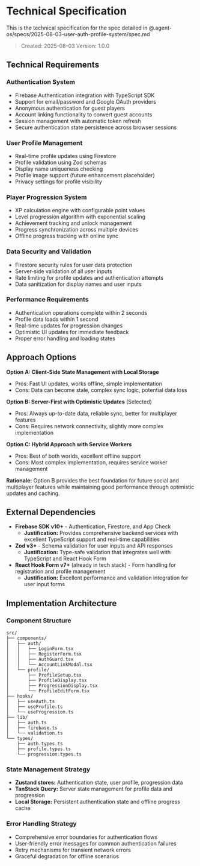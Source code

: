 # Technical Specification

This is the technical specification for the spec detailed in @.agent-os/specs/2025-08-03-user-auth-profile-system/spec.md

> Created: 2025-08-03
> Version: 1.0.0

## Technical Requirements

### Authentication System
- Firebase Authentication integration with TypeScript SDK
- Support for email/password and Google OAuth providers
- Anonymous authentication for guest players
- Account linking functionality to convert guest accounts
- Session management with automatic token refresh
- Secure authentication state persistence across browser sessions

### User Profile Management
- Real-time profile updates using Firestore
- Profile validation using Zod schemas
- Display name uniqueness checking
- Profile image support (future enhancement placeholder)
- Privacy settings for profile visibility

### Player Progression System
- XP calculation engine with configurable point values
- Level progression algorithm with exponential scaling
- Achievement tracking and unlock management
- Progress synchronization across multiple devices
- Offline progress tracking with online sync

### Data Security and Validation
- Firestore security rules for user data protection
- Server-side validation of all user inputs
- Rate limiting for profile updates and authentication attempts
- Data sanitization for display names and user inputs

### Performance Requirements
- Authentication operations complete within 2 seconds
- Profile data loads within 1 second
- Real-time updates for progression changes
- Optimistic UI updates for immediate feedback
- Proper error handling and loading states

## Approach Options

**Option A: Client-Side State Management with Local Storage**
- Pros: Fast UI updates, works offline, simple implementation
- Cons: Data can become stale, complex sync logic, potential data loss

**Option B: Server-First with Optimistic Updates** (Selected)
- Pros: Always up-to-date data, reliable sync, better for multiplayer features
- Cons: Requires network connectivity, slightly more complex implementation

**Option C: Hybrid Approach with Service Workers**
- Pros: Best of both worlds, excellent offline support
- Cons: Most complex implementation, requires service worker management

**Rationale:** Option B provides the best foundation for future social and multiplayer features while maintaining good performance through optimistic updates and caching.

## External Dependencies

- **Firebase SDK v10+** - Authentication, Firestore, and App Check
  - **Justification:** Provides comprehensive backend services with excellent TypeScript support and real-time capabilities
- **Zod v3+** - Schema validation for user inputs and API responses
  - **Justification:** Type-safe validation that integrates well with TypeScript and React Hook Form
- **React Hook Form v7+** (already in tech stack) - Form handling for registration and profile management
  - **Justification:** Excellent performance and validation integration for user input forms

## Implementation Architecture

### Component Structure
```
src/
├── components/
│   ├── auth/
│   │   ├── LoginForm.tsx
│   │   ├── RegisterForm.tsx
│   │   ├── AuthGuard.tsx
│   │   └── AccountLinkModal.tsx
│   └── profile/
│       ├── ProfileSetup.tsx
│       ├── ProfileDisplay.tsx
│       ├── ProgressionDisplay.tsx
│       └── ProfileEditForm.tsx
├── hooks/
│   ├── useAuth.ts
│   ├── useProfile.ts
│   └── useProgression.ts
├── lib/
│   ├── auth.ts
│   ├── firebase.ts
│   └── validation.ts
└── types/
    ├── auth.types.ts
    ├── profile.types.ts
    └── progression.types.ts
```

### State Management Strategy
- **Zustand stores:** Authentication state, user profile, progression data
- **TanStack Query:** Server state management for profile data and progression
- **Local Storage:** Persistent authentication state and offline progress cache

### Error Handling Strategy
- Comprehensive error boundaries for authentication flows
- User-friendly error messages for common authentication failures
- Retry mechanisms for transient network errors
- Graceful degradation for offline scenarios